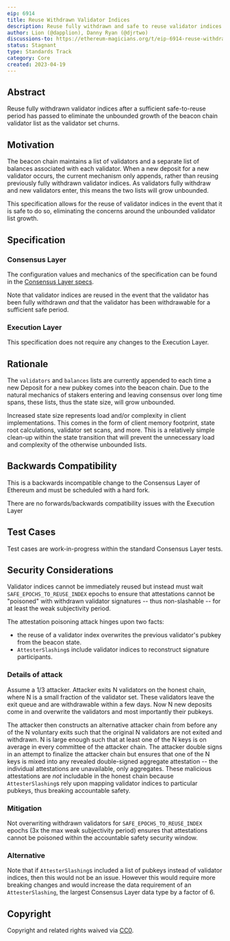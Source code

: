 ```yaml
---
eip: 6914
title: Reuse Withdrawn Validator Indices
description: Reuse fully withdrawn and safe to reuse validator indices for new beacon chain deposits.
author: Lion (@dapplion), Danny Ryan (@djrtwo)
discussions-to: https://ethereum-magicians.org/t/eip-6914-reuse-withdrawn-validator-indices/15253
status: Stagnant
type: Standards Track
category: Core
created: 2023-04-19
---
```


## Abstract

Reuse fully withdrawn validator indices after a sufficient safe-to-reuse period has passed to eliminate the unbounded growth of the beacon chain validator list as the validator set churns.

## Motivation

The beacon chain maintains a list of validators and a separate list of balances associated with each validator. When a new deposit for a new validator occurs, the current mechanism only appends, rather than reusing previously fully withdrawn validator indices. As validators fully withdraw and new validators enter, this means the two lists will grow unbounded.

This specification allows for the reuse of validator indices in the event that it is safe to do so, eliminating the concerns around the unbounded validator list growth.

## Specification

### Consensus Layer

The configuration values and mechanics of the specification can be found in the [Consensus Layer specs](https://github.com/ethereum/consensus-specs/blob/1a38b83e5db8638ee01c9461cccf11e7d8a3ebce/specs/_features/eip6914).

Note that validator indices are reused in the event that the validator has been fully withdrawn *and* that the validator has been withdrawable for a sufficient safe period.

### Execution Layer

This specification does not require any changes to the Execution Layer.

## Rationale

The `validators` and `balances` lists are currently appended to each time a new Deposit for a new pubkey comes into the beacon chain. Due to the natural mechanics of stakers entering and leaving consensus over long time spans, these lists, thus the state size, will grow unbounded.

Increased state size represents load and/or complexity in client implementations. This comes in the form of client memory footprint, state root calculations, validator set scans, and more. This is a relatively simple clean-up within the state transition that will prevent the unnecessary load and complexity of the otherwise unbounded lists.

## Backwards Compatibility

This is a backwards incompatible change to the Consensus Layer of Ethereum and must be scheduled with a hard fork.

There are no forwards/backwards compatibility issues with the Execution Layer

## Test Cases

Test cases are work-in-progress within the standard Consensus Layer tests.

## Security Considerations

Validator indices cannot be immediately reused but instead must wait `SAFE_EPOCHS_TO_REUSE_INDEX` epochs to ensure that attestations cannot be "poisoned" with withdrawn validator signatures -- thus non-slashable -- for at least the weak subjectivity period.

The attestation poisoning attack hinges upon two facts:

* the reuse of a validator index overwrites the previous validator's pubkey from the beacon state.
* `AttesterSlashing`s include validator indices to reconstruct signature participants.

### Details of attack

Assume a 1/3 attacker. Attacker exits N validators on the honest chain, where N is a small fraction of the validator set. These validators leave the exit queue and are withdrawable within a few days. Now N new deposits come in and overwrite the validators and most importantly their pubkeys.

The attacker then constructs an alternative attacker chain from before any of the N voluntary exits such that the original N validators are not exited and withdrawn. N is large enough such that at least one of the N keys is on average in every committee of the attacker chain. The attacker double signs in an attempt to finalize the attacker chain but ensures that one of the N keys is mixed into any revealed double-signed aggregate attestation -- the individual attestations are unavailable, only aggregates. These malicious attestations are *not* includable in the honest chain because `AttesterSlashing`s rely upon mapping validator indices to particular pubkeys, thus breaking accountable safety.

### Mitigation

Not overwriting withdrawn validators for `SAFE_EPOCHS_TO_REUSE_INDEX` epochs (3x the max weak subjectivity period) ensures that attestations cannot be poisoned within the accountable safety security window.

### Alternative

Note that if `AttesterSlashing`s included a list of pubkeys instead of validator indices, then this would not be an issue. However this would require more breaking changes and would increase the data requirement of an `AttesterSlashing`, the largest Consensus Layer data type by a factor of 6.

## Copyright

Copyright and related rights waived via [CC0](../LICENSE.md).

